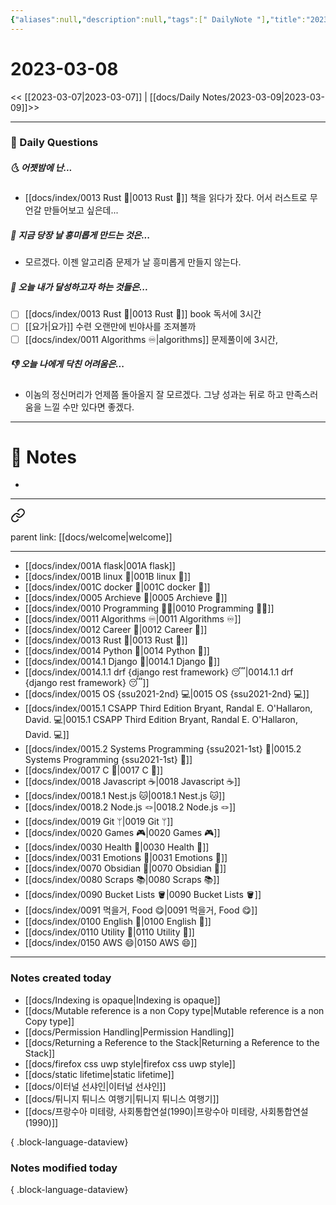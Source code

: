 ```yaml
---
{"aliases":null,"description":null,"tags":[" DailyNote "],"title":"2023-03-08","created":"2023-03-09T15:14:22","updated":"2023-07-15T21:30:20","dg-publish":true,"permalink":"/docs/daily-notes/2023-03-08/","dgPassFrontmatter":true}
---
```



# 2023-03-08

<< [[2023-03-07\|2023-03-07]] | [[docs/Daily Notes/2023-03-09\|2023-03-09]]>>

---

### 📅 Daily Questions

##### 🌜 어젯밤에 난...

- [[docs/index/0013 Rust 🦀\|0013 Rust 🦀]] 책을 읽다가 잤다. 어서 러스트로 무언갈 만들어보고 싶은데...

##### 🙌 지금 당장 날 흥미롭게 만드는 것은...

- 모르겠다. 이젠 알고리즘 문제가 날 흥미롭게 만들지 않는다. 

##### 🚀 오늘 내가 달성하고자 하는 것들은...

- [ ] [[docs/index/0013 Rust 🦀\|0013 Rust 🦀]] book 독서에 3시간
- [ ] [[요가\|요가]] 수련 오랜만에 빈야사를 조져볼까
- [ ] [[docs/index/0011 Algorithms ♾️\|algorithms]] 문제풀이에 3시간, 

##### 👎 오늘 나에게 닥친 어려움은...

- 이놈의 정신머리가 언제쯤 돌아올지 잘 모르겠다. 그냥 성과는 뒤로 하고 만족스러움을 느낄 수만 있다면 좋겠다.

---

# 📝 Notes

- 

---

<div class="transclusion internal-embed is-loaded"><a class="markdown-embed-link" href="/docs/index/index/" aria-label="Open link"><svg xmlns="http://www.w3.org/2000/svg" width="24" height="24" viewBox="0 0 24 24" fill="none" stroke="currentColor" stroke-width="2" stroke-linecap="round" stroke-linejoin="round" class="svg-icon lucide-link"><path d="M10 13a5 5 0 0 0 7.54.54l3-3a5 5 0 0 0-7.07-7.07l-1.72 1.71"></path><path d="M14 11a5 5 0 0 0-7.54-.54l-3 3a5 5 0 0 0 7.07 7.07l1.71-1.71"></path></svg></a><div class="markdown-embed">





parent link: [[docs/welcome\|welcome]]

---

- [[docs/index/001A flask\|001A flask]]
- [[docs/index/001B linux 🐧\|001B linux 🐧]]
- [[docs/index/001C docker 🐳\|001C docker 🐳]]
- [[docs/index/0005 Archieve 💾\|0005 Archieve 💾]]
- [[docs/index/0010 Programming 👩‍💻\|0010 Programming 👩‍💻]]
- [[docs/index/0011 Algorithms ♾️\|0011 Algorithms ♾️]]
- [[docs/index/0012 Career 💼\|0012 Career 💼]]
- [[docs/index/0013 Rust 🦀\|0013 Rust 🦀]]
- [[docs/index/0014 Python 🐍\|0014 Python 🐍]]
- [[docs/index/0014.1 Django 🎈\|0014.1 Django 🎈]]
- [[docs/index/0014.1.1 drf {django rest framework} 😴\|0014.1.1 drf {django rest framework} 😴]]
- [[docs/index/0015 OS {ssu2021-2nd} 💻\|0015 OS {ssu2021-2nd} 💻]]
- [[docs/index/0015.1 CSAPP Third Edition Bryant, Randal E. O'Hallaron, David. 💻\|0015.1 CSAPP Third Edition Bryant, Randal E. O'Hallaron, David. 💻]]
- [[docs/index/0015.2 Systems Programming {ssu2021-1st} 🐼\|0015.2 Systems Programming {ssu2021-1st} 🐼]]
- [[docs/index/0017 C 🍎\|0017 C 🍎]]
- [[docs/index/0018 Javascript ☕️\|0018 Javascript ☕️]]
- [[docs/index/0018.1 Nest.js 🐱\|0018.1 Nest.js 🐱]]
- [[docs/index/0018.2 Node.js 🪢\|0018.2 Node.js 🪢]]
- [[docs/index/0019 Git ᛘ\|0019 Git ᛘ]]
- [[docs/index/0020 Games 🎮\|0020 Games 🎮]]
- [[docs/index/0030 Health 💪\|0030 Health 💪]]
- [[docs/index/0031 Emotions 🤔\|0031 Emotions 🤔]]
- [[docs/index/0070 Obsidian 💎\|0070 Obsidian 💎]]
- [[docs/index/0080 Scraps 📚\|0080 Scraps 📚]]
- [[docs/index/0090 Bucket Lists 🪣\|0090 Bucket Lists 🪣]]
- [[docs/index/0091 먹을거, Food 😋\|0091 먹을거, Food 😋]]
- [[docs/index/0100 English 👻\|0100 English 👻]]
- [[docs/index/0110 Utility 🔧\|0110 Utility 🔧]]
- [[docs/index/0150 AWS 😄\|0150 AWS 😄]]




</div></div>


---

### Notes created today

- [[docs/Indexing is opaque\|Indexing is opaque]]
- [[docs/Mutable reference is a non Copy type\|Mutable reference is a non Copy type]]
- [[docs/Permission Handling\|Permission Handling]]
- [[docs/Returning a Reference to the Stack\|Returning a Reference to the Stack]]
- [[docs/firefox css uwp style\|firefox css uwp style]]
- [[docs/static lifetime\|static lifetime]]
- [[docs/이터널 선샤인\|이터널 선샤인]]
- [[docs/튀니지 튀니스 여행기\|튀니지 튀니스 여행기]]
- [[docs/프랑수아 미테랑, 사회통합연설(1990)\|프랑수아 미테랑, 사회통합연설(1990)]]

{ .block-language-dataview}

### Notes modified today


{ .block-language-dataview}
